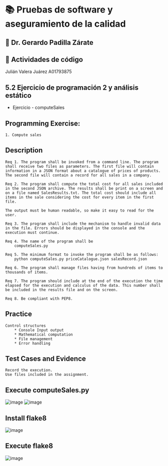 # 📚 Pruebas de software y aseguramiento de la calidad

## 📘 Dr. Gerardo Padilla Zárate
 
## 📙 Actividades de código

Julián Valera Juárez
A01793875

 
## 5.2 Ejercicio de programación 2 y análisis estático
  
  *   Ejercicio - computeSales


## Programming Exercise:
	1. Compute sales
	
## Description
	Req 1. The program shall be invoked from a command line. The program shall receive two files as parameters. The first file will contain information in a JSON format about a catalogue of prices of products. The second file will contain a record for all sales in a company.
	
	Req 2. The program shall compute the total cost for all sales included in the second JSON archive. The results shall be print on a screen and on a file named SalesResults.txt. The total cost should include all items in the sale considering the cost for every item in the first file.
	
	The output must be human readable, so make it easy to read for the user.
	
	Req 3. The program shall include the mechanism to handle invalid data in the file. Errors should be displayed in the console and the execution must continue.
	
	Req 4. The name of the program shall be
		computeSales.py
	
	Req 5. The minimum format to invoke the program shall be as follows:
		python computeSales.py priceCatalogue.json salesRecord.json
	
	Req 6. The program shall manage files having from hundreds of items to thousands of items.
	
	Req 7. The program should include at the end of the execution the time elapsed for the execution and calculus of the data. This number shall be included in the results file and on the screen.
	
	Req 8. Be compliant with PEP8.
	
## Practice	

	Control structures
		* Console Input output
		* Mathematical computation
		* File management
		* Error handling
		
## Test Cases and Evidence
	Record the execution.
	Use files included in the assignment.

## Execute computeSales.py
 ![image](https://github.com/juli4nvj/pruebas_de_software/assets/104632603/61567c24-68a7-4105-99df-ae386d9a44ef)
 ![image](https://github.com/juli4nvj/pruebas_de_software/assets/104632603/b770fb00-ce8d-43d3-93d6-e612b8830134)




## Install flake8

![image](https://github.com/juli4nvj/pruebas_de_software/assets/104632603/93e384dd-8256-4559-aad4-5d5f3aaf5437)

## Execute flake8

![image](https://github.com/juli4nvj/pruebas_de_software/assets/104632603/9e876337-9395-4ade-b9b6-34d5bae75426)






		
